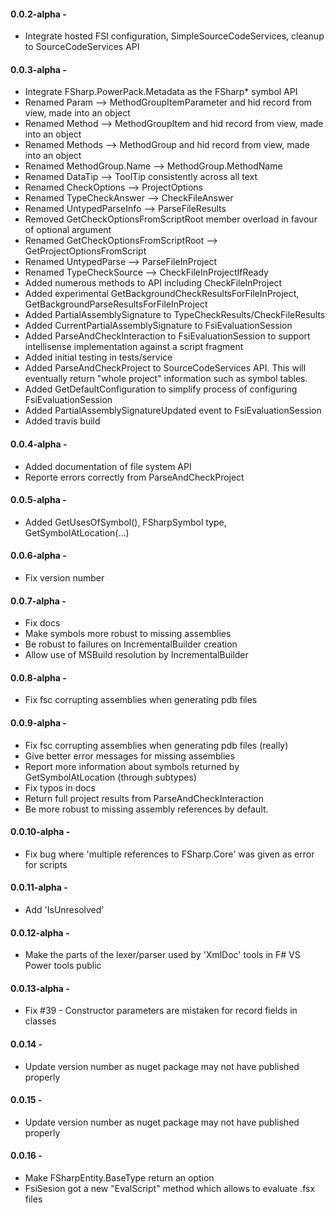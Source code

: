 #### 0.0.2-alpha - 
* Integrate hosted FSI configuration, SimpleSourceCodeServices, cleanup to SourceCodeServices API

#### 0.0.3-alpha - 
* Integrate FSharp.PowerPack.Metadata as the FSharp* symbol API
* Renamed Param --> MethodGroupItemParameter and hid record from view, made into an object
* Renamed Method --> MethodGroupItem and hid record from view, made into an object
* Renamed Methods --> MethodGroup and hid record from view, made into an object
* Renamed MethodGroup.Name --> MethodGroup.MethodName
* Renamed DataTip --> ToolTip consistently across all text
* Renamed CheckOptions --> ProjectOptions
* Renamed TypeCheckAnswer --> CheckFileAnswer
* Renamed UntypedParseInfo --> ParseFileResults
* Removed GetCheckOptionsFromScriptRoot member overload in favour of optional argument
* Renamed GetCheckOptionsFromScriptRoot --> GetProjectOptionsFromScript
* Renamed UntypedParse --> ParseFileInProject
* Renamed TypeCheckSource --> CheckFileInProjectIfReady
* Added numerous methods to API including CheckFileInProject
* Added experimental GetBackgroundCheckResultsForFileInProject, GetBackgroundParseResultsForFileInProject
* Added PartialAssemblySignature to TypeCheckResults/CheckFileResults
* Added CurrentPartialAssemblySignature to FsiEvaluationSession 
* Added ParseAndCheckInteraction to FsiEvaluationSession to support intellisense implementation against a script fragment 
* Added initial testing in tests/service
* Added ParseAndCheckProject to SourceCodeServices API. This will eventually return "whole project" information such as symbol tables.
* Added GetDefaultConfiguration to simplify process of configuring FsiEvaluationSession
* Added PartialAssemblySignatureUpdated event to FsiEvaluationSession
* Added travis build

#### 0.0.4-alpha - 
* Added documentation of file system API
* Reporte errors correctly from ParseAndCheckProject


#### 0.0.5-alpha - 
* Added GetUsesOfSymbol(), FSharpSymbol type, GetSymbolAtLocation(...)

#### 0.0.6-alpha - 
* Fix version number

#### 0.0.7-alpha - 
* Fix docs
* Make symbols more robust to missing assemblies
* Be robust to failures on IncrementalBuilder creation
* Allow use of MSBuild resolution by IncrementalBuilder

#### 0.0.8-alpha - 
* Fix fsc corrupting assemblies when generating pdb files

#### 0.0.9-alpha - 
* Fix fsc corrupting assemblies when generating pdb files (really)
* Give better error messages for missing assemblies
* Report more information about symbols returned by GetSymbolAtLocation (through subtypes)
* Fix typos in docs
* Return full project results from ParseAndCheckInteraction 
* Be more robust to missing assembly references by default.

#### 0.0.10-alpha - 
* Fix bug where 'multiple references to FSharp.Core' was given as error for scripts

#### 0.0.11-alpha - 
* Add 'IsUnresolved' 

#### 0.0.12-alpha - 
* Make the parts of the lexer/parser used by 'XmlDoc' tools in F# VS Power tools public

#### 0.0.13-alpha - 
* Fix #39 - Constructor parameters are mistaken for record fields in classes

#### 0.0.14 - 
* Update version number as nuget package may not have published properly

#### 0.0.15 - 
* Update version number as nuget package may not have published properly

#### 0.0.16 - 
* Make FSharpEntity.BaseType return an option
* FsiSesion got a new "EvalScript" method which allows to evaluate .fsx files
